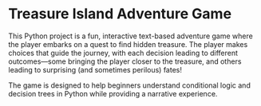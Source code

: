 # Treasure Island Adventure Game
This Python project is a fun, interactive text-based adventure game where the player embarks on a quest to find hidden treasure. The player makes choices that guide the journey, with each decision leading to different outcomes—some bringing the player closer to the treasure, and others leading to surprising (and sometimes perilous) fates!

The game is designed to help beginners understand conditional logic and decision trees in Python while providing a narrative experience.
